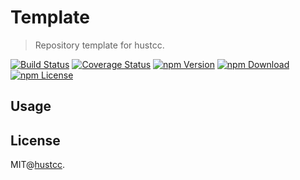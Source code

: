 # Template

> Repository template for hustcc.


[![Build Status](https://travis-ci.org/hustcc/template.svg?branch=master)](https://travis-ci.org/hustcc/template)
[![Coverage Status](https://coveralls.io/repos/github/hustcc/template/badge.svg?branch=master)](https://coveralls.io/github/hustcc/template?branch=master)
[![npm Version](https://img.shields.io/npm/v/template.svg)](https://www.npmjs.com/package/template)
[![npm Download](https://img.shields.io/npm/dm/template.svg)](https://www.npmjs.com/package/template)
[![npm License](https://img.shields.io/npm/l/template.svg)](https://www.npmjs.com/package/template)




## Usage




## License

MIT@[hustcc](https://github.com/hustcc).
